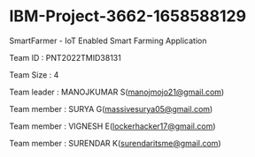 # IBM-Project-3662-1658588129

SmartFarmer - IoT Enabled Smart Farming Application

Team ID       : PNT2022TMID38131

Team Size     : 4

Team leader   : MANOJKUMAR S(manojmojo21@gmail.com)

Team member   : SURYA G(massivesurya05@gmail.com)

Team member   : VIGNESH E(lockerhacker17@gmail.com)

Team member   : SURENDAR K(surendaritsme@gmail.com)



